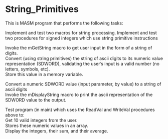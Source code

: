 # String_Primitives
This is MASM program that performs the following tasks:

Implement and test two macros for string processing. 
Implement and test two procedures for signed integers which use string primitive instructions

Invoke the mGetString macro  to get user input in the form of a string of digits. <br>
Convert (using string primitives) the string of ascii digits to its numeric value representation (SDWORD), validating the user’s input is a valid number (no letters, symbols, etc). <br>
Store this value in a memory variable. <br>

Convert a numeric SDWORD value (input parameter, by value) to a string of ascii digits <br>
Invoke the mDisplayString macro to print the ascii representation of the SDWORD value to the output. <br>

Test program (in main) which uses the ReadVal and WriteVal procedures above to: <br>
Get 10 valid integers from the user. <br>
Stores these numeric values in an array. <br>
Display the integers, their sum, and their average. <br>
